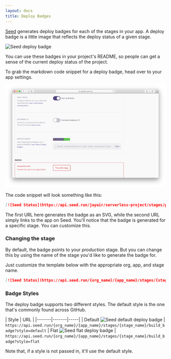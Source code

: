 ```yaml
---
layout: docs
title: Deploy Badges
---
```


[Seed](/) generates deploy badges for each of the stages in your app. A deploy badge is a little image that reflects the deploy status of a given stage.

![Seed deploy badge](https://api.seed.run/jayair/serverless-project/stages/production/build_badge)

You can use these badges in your project's README, so people can get a sense of the current deploy status of the project.

To grab the markdown code snippet for a deploy badge, head over to your app settings.

![Seed deploy badge markdown code snippet in app settings](/assets/docs/deploy-badges/seed-deploy-badge-markdown-code-snippet-in-app-settings.png)

The code snippet will look something like this:

``` md
[![Seed Status](https://api.seed.run/jayair/serverless-project/stages/production/build_badge)](https://console.seed.run/jayair/serverless-project)
```

The first URL here generates the badge as an SVG, while the second URL simply links to the app on Seed. You'll notice that the badge is generated for a specific stage. You can customize this.

### Changing the stage 

By default, the badge points to your _production_ stage. But you can change this by using the name of the stage you'd like to generate the badge for.

Just customize the template below with the appropriate org, app, and stage name.

``` md
[![Seed Status](https://api.seed.run/{org_name}/{app_name}/stages/{stage_name}/build_badge)](https://console.seed.run/{org_name}/{app_name})
```

### Badge Styles

The deploy badge supports two different styles. The default style is the one that's commonly found across GitHub.

| Style | URL |
|-------|-------|-----|
| Default ![Seed default deploy badge](https://api.seed.run/jayair/serverless-project/stages/production/build_badge?style=default) | `https://api.seed.run/{org_name}/{app_name}/stages/{stage_name}/build_badge?style=default`
| Flat ![Seed flat deploy badge](https://api.seed.run/jayair/serverless-project/stages/production/build_badge?style=flat) | `https://api.seed.run/{org_name}/{app_name}/stages/{stage_name}/build_badge?style=flat`

Note that, if a style is not passed in, it'll use the default style.

